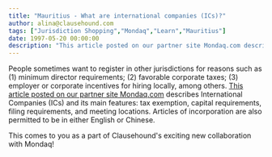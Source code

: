 ```yaml
---
title: "Mauritius - What are international companies (ICs)?"
author: alina@clausehound.com
tags: ["Jurisdiction Shopping","Mondaq","Learn","Mauritius"]
date: 1997-05-20 00:00:00
description: "This article posted on our partner site Mondaq.com describes International Companies (ICs) and its main features: tax exemption, capital requirements, filing requirements, and meeting locations. Arti..."
---
```


People sometimes want to register in other jurisdictions for reasons such as (1) minimum director requirements; (2) favorable corporate taxes; (3) employer or corporate incentives for hiring locally, among others. [This article posted on our partner site Mondaq.com](http://www.mondaq.com/x/2342/Environmental+Law/Incorporation+Of+Mauritius+International+Companies+In+Chinese+Language) describes International Companies (ICs) and its main features: tax exemption, capital requirements, filing requirements, and meeting locations. Articles of incorporation are also permitted to be in either English or Chinese.

This comes to you as a part of Clausehound's exciting new collaboration with Mondaq!
